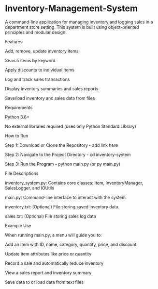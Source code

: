 # Inventory-Management-System
A command-line application for managing inventory and logging sales in a department store setting. This system is built using object-oriented principles and modular design.

Features

Add, remove, update inventory items

Search items by keyword

Apply discounts to individual items

Log and track sales transactions

Display inventory summaries and sales reports

Save/load inventory and sales data from files

Requirements

Python 3.6+

No external libraries required (uses only Python Standard Library)

How to Run

Step 1: Download or Clone the Repository - add link here

Step 2: Navigate to the Project Directory - cd inventory-system

Step 3: Run the Program - python main.py (or py main.py)

File Descriptions

inventory_system.py: Contains core classes: Item, InventoryManager, SalesLogger, and IOUtils

main.py: Command-line interface to interact with the system

inventory.txt: (Optional) File storing saved inventory data

sales.txt: (Optional) File storing sales log data

Example Use

When running main.py, a menu will guide you to:

Add an item with ID, name, category, quantity, price, and discount

Update item attributes like price or quantity

Record a sale and automatically reduce inventory

View a sales report and inventory summary

Save data to or load data from text files
